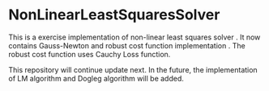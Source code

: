# NonLinearLeastSquaresSolver
This is a exercise implementation of non-linear least squares solver . It now contains Gauss-Newton and robust cost function  implementation . The robust cost function uses Cauchy Loss function. 

This repository will continue update next. In the future, the implementation of LM algorithm and Dogleg algorithm will be added.


